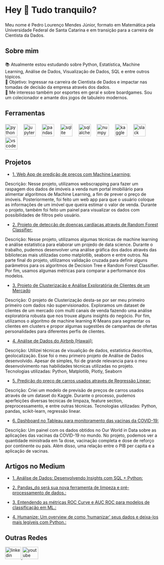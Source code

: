  <h1 align="left">Hey 👋 Tudo tranquilo?</h1>

###

<p align="left">Meu nome é Pedro Lourenço Mendes Júnior, formato em Matemática pela Universidade Federal de Santa Catarina e em transição para a carreira de Cientista da Dados.</p>

###

<h2 align="left">Sobre mim</h2>

###

<p align="left">📚 Atualmente estou estudando sobre Python, Estatística, Machine Learning, Análise de Dados, Visualização de Dados, SQL e entre outros tópicos.<br>🎯 Objetivo: Ingressar na carreira de Cientista de Dados e impactar nas tomadas de decisão da empresa através dos dados.<br>🎲 Me interesso também por esportes em geral e sobre boardgames. Sou um colecionador e amante dos jogos de tabuleiro modernos.</p>

###

<h2 align="left">Ferramentas</h2>

###

<div align="left">
  <img src="https://cdn.jsdelivr.net/gh/devicons/devicon/icons/python/python-original.svg" height="40" alt="python logo"  />
  <img width="12" />
  <img src="https://cdn.jsdelivr.net/gh/devicons/devicon/icons/jupyter/jupyter-original.svg" height="40" alt="jupyter logo"  />
  <img width="12" />
  <img src="https://cdn.jsdelivr.net/gh/devicons/devicon/icons/pandas/pandas-original.svg" height="40" alt="pandas logo"  />
  <img width="12" />
  <img src="https://cdn.jsdelivr.net/gh/devicons/devicon/icons/sqlite/sqlite-original.svg" height="40" alt="sqlite logo"  />
  <img width="12" />
  <img src="https://cdn.jsdelivr.net/gh/devicons/devicon/icons/sqlalchemy/sqlalchemy-original.svg" height="40" alt="sqlalchemy logo"  />
  <img width="12" />
  <img src="https://cdn.jsdelivr.net/gh/devicons/devicon/icons/numpy/numpy-original.svg" height="40" alt="numpy logo"  />
  <img width="12" />
  <img src="https://cdn.jsdelivr.net/gh/devicons/devicon/icons/kaggle/kaggle-original.svg" height="40" alt="kaggle logo"  />
  <img width="12" />
  <img src="https://cdn.jsdelivr.net/gh/devicons/devicon/icons/slack/slack-original.svg" height="40" alt="slack logo"  />
  <img width="12" />
  <img src="https://cdn.jsdelivr.net/gh/devicons/devicon/icons/vscode/vscode-original.svg" height="40" alt="vscode logo"  />
</div>

###


<h2 align="left">Projetos</h2>

* [1. Web App de predição de preços com Machine Learning:](https://aptosapp.streamlit.app/Web%20App%20v%201.3)

Descrição: Nesse projeto, utilizamos webscrapping para fazer um raspagem dos dados de imóveis a venda num portal imobiliário para alimentar algoritmos de Machine Learning, a fim de prever o preço de imóveis. Posteriormente, foi feito um web app para que o usuário coloque as informações de um imóvel que queira estimar o valor de venda. Durante o projeto, também foi feito um painel para visualizar os dados com possibilidades de filtros pelo usuário.

* [2. Projeto de detecção de doenças cardíacas através de Random Forest Classifier:](https://github.com/pedromendesjr/projetosDS/blob/main/Projeto_de_Classifica%C3%A7%C3%A3o_Heart_Disease.ipynb)

Descrição: Nesse projeto, utilizamos algumas técnicas de machine learning e análise estatística para elaborar um projedo de data science. Durante o trabalho, pudemos desenvolver uma análise gráfica dos dados através das bibliotecas mais utilizadas como matplotlib, seaborn e entre outros. Na parte final do projeto, utilizamos validação cruzada para definir alguns parâmetros para os algoritmos de Decision Tree e Random Forest Classifier. Por fim, usamos algumas métricas para comparar a performance dos modelos. 

* [3. Projeto de Clusterização e Análise Exploratória de Clientes de um Mercado](https://github.com/pedromendesjr/projetosDS/blob/main/Projeto%20de%20Clusteriza%C3%A7%C3%A3o.ipynb)

Descrição: O projeto de Clusterização desta-se por ser meu primeiro primeiro com dados não supervisionados. Exploramos um dataset de clientes de um mercado com multi canais de venda fazendo uma análise exploratória robusta que nos trouxe alguns insights do negócio. Por fim, utilizamos o algoritmo de machine learning K-Means para segmentar os clientes em clusters e propor algumas sugestões de campanhas de ofertas personalidades para diferentes perfis de clientes. 

* [4. Análise de Dados do Airbnb (Hawaii):](https://github.com/pedromendesjr/projetosDS/blob/main/An%C3%A1lise_de_Dados_do_Airbnb_Hawaii_(Hava%C3%AD).ipynb)

Descrição: Utilizei técnicas de visualição de dados, estatística descritiva, geolocalização. Esse foi o meu primeiro projeto de Análise de Dados desenvolvido. Apesar de simples, foi de grande relevancia para o meu desenvolvimento nas habilidades técnicas utilizadas no projeto. 
Tecnologias utilizadas: Python, Matplotlib, Plotly, Seaborn


* [5. Predição do preço de carros usados através de Regressão Linear:](https://github.com/pedromendesjr/projetosDS/blob/main/Projeto_Predi%C3%A7%C3%A3o_de_pre%C3%A7os_de_carros_usados.ipynb)

Descrição: Criei um modelo de previsão de preços de carros usados através de um dataset do Kaggle. Durante o processo, pudemos aperfeições diversas tecnicas de limpaza, feature section, preprocessamento, e entre outras técnicas.
Tecnologias utilizadas: Python, pandas, scikit-learn, regressão linear.

* [6. Dashboard no Tableau para monitoramento das vacinas da COVID-19:](https://public.tableau.com/views/PaineldaVacinasCOVID-19/Dashboard-VacinasnoMundo?:language=pt-BR&:display_count=n&:origin=viz_share_link)

Descrição: Um painel com os dados obtidos no Our World in Data sobre as aplicações das vacinas da COVID-19 no mundo. No projeto, podemos ver a quantidade ministrada em 1a dose, vacinação completa e dose de reforço por continente ou país. Além disso, uma relação entre o PIB per capita e a aplicação de vacinas.


<h2 align="left">Artigos no Medium</h2>

* [1. Análise de Dados: Desenvolvendo Insights com SQL + Python:](https://medium.com/@pedro.lou/an%C3%A1lise-de-dados-desenvolvendo-insights-com-sql-python-badb6ac8cb6f)

* [2. Pandas_dq será sua nova ferramenta de limpeza e pré-processamento de dados.:](https://medium.com/@pedro.lou/pandas-dq-ser%C3%A1-sua-nova-ferramenta-de-limpeza-e-preprocessamento-de-dados-e6932fa3c362)
 
* [3. Entendendo as métricas ROC Curve e AUC ROC para modelos de classificação em ML.:](https://medium.com/@pedro.lou/entendendo-as-m%C3%A9tricas-roc-curve-e-auc-roc-para-modelos-de-classifica%C3%A7%C3%A3o-em-ml-42094643cc0f)

* [4. Humanize: Um overview de como ‘humanizar’ seus dados e deixa-los mais legíveis com Python.:](https://medium.com/@pedro.lou/humanize-um-overview-de-como-humanizar-seus-n%C3%BAmeros-e-deixa-los-mais-leg%C3%ADveis-com-python-b367d59e5f8e) 



<h2 align="left">Outras Redes</h2>

<div align="left">
  <a href="https://www.linkedin.com/in/mendesjuniorpedro/" target="_blank">
    <img src="https://raw.githubusercontent.com/maurodesouza/profile-readme-generator/master/src/assets/icons/social/linkedin/default.svg" width="52" height="40" alt="linkedin logo"  />
  </a>
  <a href="https://www.youtube.com/@MatematicacomDados" target="_blank">
    <img src="https://raw.githubusercontent.com/maurodesouza/profile-readme-generator/master/src/assets/icons/social/youtube/default.svg" width="52" height="40" alt="youtube logo"  />
  </a>
</div>

###
